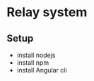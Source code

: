 <h1>Relay system</h1>
<h2>Setup</h2>
<ul>
<li>install nodejs</li>
<li>install npm</li>
<li>install Angular cli</li>
</ul>